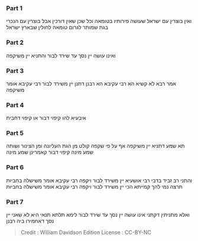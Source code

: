 
### Part 1
ואין בוצרין עם ישראל שעושה פירותיו בטומאה וכל שכן שאין דורכין אבל בוצרין עם הנכרי בגת שמותר לגרום טומאה לחולין שבארץ ישראל

### Part 2
ואינו עושה יין נסך עד שירד לבור והתניא יין משיקפה

### Part 3
אמר רבא לא קשיא הא רבי עקיבא הא רבנן דתנן יין משירד לבור רבי עקיבא אומר משיקפה

### Part 4
איבעיא להו קיפוי דבור או קיפוי דחבית

### Part 5
תא שמע דתניא יין משיקפה אף על פי שקפה קולט מן הגת העליונה ומן הצינור ושותה שמע מינה קיפוי דבור קאמרינן שמע מינה

### Part 6
והתני רב זביד בדבי רבי אושעיא יין משירד לבור ויקפה רבי עקיבא אומר משישלה בחביות תרצה נמי להך קמייתא הכי יין משירד לבור ויקפה רבי עקיבא אומר משישלה בחביות

### Part 7
ואלא מתניתין דקתני אינו עושה יין נסך עד שירד לבור לימא תלתא תנאי היא לא שאני יין נסך דאחמירו ביה רבנן

>Credit : William Davidson Edition
>License : CC-BY-NC